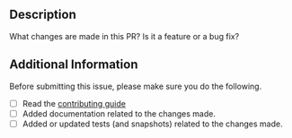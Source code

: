 ## Description

What changes are made in this PR? Is it a feature or a bug fix?

## Additional Information

Before submitting this issue, please make sure you do the following.

- [ ] Read the [contributing guide](https://beta.wagmi.sh/dev/contributing)
- [ ] Added documentation related to the changes made.
- [ ] Added or updated tests (and snapshots) related to the changes made.
